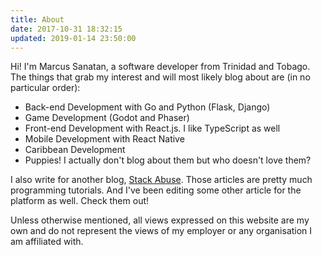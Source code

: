 ```yaml
---
title: About
date: 2017-10-31 18:32:15
updated: 2019-01-14 23:50:00
---
```


Hi! I'm Marcus Sanatan, a software developer from Trinidad and Tobago. The things that grab my interest and will most likely blog about are (in no particular order):

* Back-end Development with Go and Python (Flask, Django)
* Game Development (Godot and Phaser)
* Front-end Development with React.js. I like TypeScript as well
* Mobile Development with React Native
* Caribbean Development
* Puppies! I actually don't blog about them but who doesn't love them?

I also write for another blog, [Stack Abuse](https://stackabuse.com/author/marcus/). Those articles are pretty much programming tutorials. And I've been editing some other article for the platform as well. Check them out!

Unless otherwise mentioned, all views expressed on this website are my own and do not represent the views of my employer or any organisation I am affiliated with.
